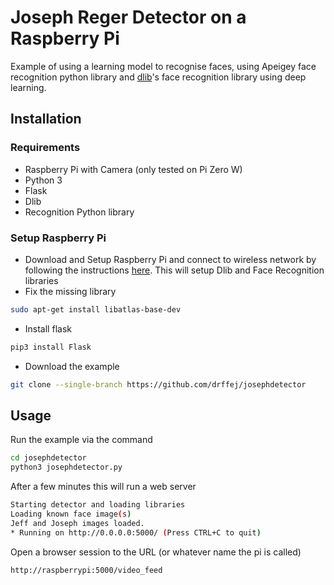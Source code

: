 # Joseph Reger Detector on a Raspberry Pi

Example of using a learning model to recognise faces, using Apeigey face 
recognition python library and [dlib](http://dlib.net/)'s face 
recognition library using deep learning.

## Installation

### Requirements

 * Raspberry Pi with Camera (only tested on Pi Zero W)
 * Python 3
 * Flask 
 * Dlib
 * Recognition Python library 
 
### Setup Raspberry Pi

 * Download and Setup Raspberry Pi and connect to wireless network by following the instructions [here](https://gist.github.com/ageitgey/1ac8dbe8572f3f533df6269dab35df65).  This will setup Dlib and Face Recognition libraries
 * Fix the missing library
 ```bash
sudo apt-get install libatlas-base-dev
```
 * Install flask 
 ```bash
 pip3 install Flask
 ```
 * Download the example
 ```bash
git clone --single-branch https://github.com/drffej/josephdetector
```

 ## Usage
 
 Run the example via the command
 
 ```bash
 cd josephdetector
 python3 josephdetector.py
 ```
 
After a few minutes this will run a web server 
 
 ```bash
Starting detector and loading libraries
Loading known face image(s)
Jeff and Joseph images loaded.
 * Running on http://0.0.0.0:5000/ (Press CTRL+C to quit)
 ```
 
 Open a browser session to the URL (or whatever name the pi is called)
  
 ```bash
 http://raspberrypi:5000/video_feed
 ```
